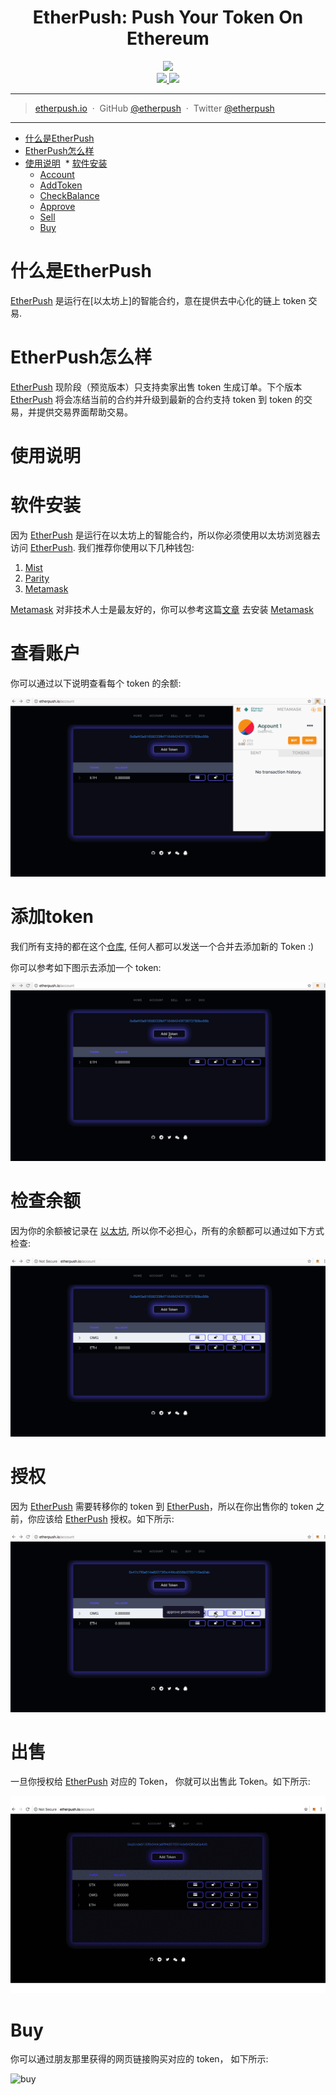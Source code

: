 
<h1 align="center">EtherPush: Push Your Token On Ethereum</h1>

<p align="center">
  <img src="https://cdn.rawgit.com/etherpush/logo/master/logo-large.png" width="300"/>
  <br />
  <a href="https://img.shields.io/badge/branch-master-brightgreen.svg?style=flat-square">
    <img src="https://img.shields.io/badge/branch-master-brightgreen.svg?style=flat-square" />
  </a>
  <a href="https://img.shields.io/badge/license-MIT-blue.svg">
    <img src="https://img.shields.io/badge/license-MIT-blue.svg" />
  </a>
</p>

---

> [etherpush.io](https://etherpush.io) &nbsp;&middot;&nbsp;
> GitHub [@etherpush](https://github.com/etherpush) &nbsp;&middot;&nbsp;
> Twitter [@etherpush](https://twitter.com/etherpush)

---

[etherpush]: https://etherpush.io
[ethereum]: https://ethereum.org
[以太坊]: https://ethereum.org
[Metamask]: https://metamask.io/
[Mist]:https://github.com/ethereum/mist/releases
[Parity]:https://github.com/paritytech/parity/releases

* [什么是EtherPush](#什么是EtherPush)
* [EtherPush怎么样](#EtherPush怎么样)
* [使用说明](#使用说明)
  * [软件安装](#软件安装)
  * [Account](#account)
  * [AddToken](#addtoken)
  * [CheckBalance](#checkbalance)
  * [Approve](#approve)
  * [Sell](#sell)
  * [Buy](#buy)
  
# 什么是EtherPush

[EtherPush] 是运行在[以太坊上]的智能合约，意在提供去中心化的链上 token 交易.

# EtherPush怎么样

[EtherPush] 现阶段（预览版本）只支持卖家出售 token 生成订单。下个版本 [EtherPush] 将会冻结当前的合约并升级到最新的合约支持 token 到 token 的交易，并提供交易界面帮助交易。

# 使用说明

# 软件安装

因为 [EtherPush] 是运行在以太坊上的智能合约，所以你必须使用以太坊浏览器去访问 [EtherPush]. 我们推荐你使用以下几种钱包:

  1. [Mist](https://github.com/ethereum/mist/releases)
  2. [Parity](https://github.com/paritytech/parity/releases)
  3. [Metamask](https://metamask.io/)

[Metamask](https://metamask.io/) 对非技术人士是最友好的，你可以参考这篇[文章]((/docs/metamask/install-en.md)) 去安装 [Metamask]

# 查看账户

你可以通过以下说明查看每个 token 的余额:

![account](/docs/account.gif)

# 添加token

我们所有支持的都在这个[仓库](https://github.com/etherpush/ERC20-tokens), 任何人都可以发送一个合并去添加新的 Token :)

你可以参考如下图示去添加一个 token:

![addtoken](/docs/addtoken.gif)

# 检查余额

因为你的余额被记录在 [以太坊], 所以你不必担心，所有的余额都可以通过如下方式检查:

![checkbalance](/docs/checkbalance.gif)

# 授权


因为 [EtherPush] 需要转移你的 token 到 [EtherPush]，所以在你出售你的 token 之前，你应该给 [EtherPush] 授权。如下所示:


![approve](/docs/approve.gif)

# 出售

一旦你授权给 [EtherPush] 对应的 Token， 你就可以出售此 Token。如下所示:

![sell](/docs/sell.gif)

# Buy

你可以通过朋友那里获得的网页链接购买对应的 token， 如下所示:

![buy](/docs/buy.gif)
